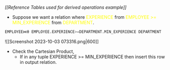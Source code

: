 *[[Reference Tables used for derived operations example]]*

- Suppose we want a relation where <span style="color:#fffd01">EXPERIENCE</span> from <span style="color:#fffd01">EMPLOYEE >= MIN_EXPERIENCE</span> from <span style="color:#fffd01">DEPARTMENT</span>.
```sql
EMPLOYEE⋈θ EMPLOYEE.EXPERIENCE>=DEPARTMENT.MIN_EXPERIENCE DEPARTMENT
```

![[Screenshot 2023-10-03 073316.png|600]]

- Check the Cartesian Product,
	- If in any tuple EXPERIENCE >= MIN_EXPERIENCE then insert this row in output relation.